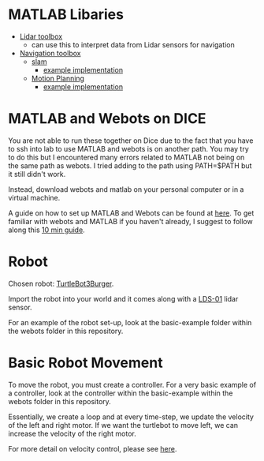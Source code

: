 # MATLAB Libaries

- [Lidar toolbox](https://www.mathworks.com/help/lidar/index.html?searchHighlight=lidar&s_tid=srchtitle)
	- can use this to interpret data from Lidar sensors for navigation
- [Navigation toolbox](https://www.mathworks.com/help/nav/index.html "s")
	- [slam](https://www.mathworks.com/help/nav/slam.html)
		- [example implementation](https://www.mathworks.com/help/nav/ug/implement-simultaneous-localization-and-mapping-with-lidar-scans.html)
	- [Motion Planning](https://www.mathworks.com/help/nav/motion-planning.html)
		- [example implementation](https://www.mathworks.com/help/nav/ug/plan-mobile-robot-paths-using-rrt.html)

# MATLAB and Webots on DICE
You are not able to run these together on Dice due to the fact that you have to ssh into lab to use MATLAB and webots is on another path. You may try to do this but I encountered many errors related to MATLAB not being on the same path as webots. I tried adding to the path using PATH=$PATH but it still didn't work.

Instead, download webots and matlab on your personal computer or in a virtual machine.

A guide on how to set up MATLAB and Webots can be found at [here](https://cyberbotics.com/doc/guide/using-matlab).
To get familiar with webots and MATLAB if you haven't already, I suggest to follow along this [10 min guide](https://cyberbotics.com/doc/guide/tutorial-1-your-first-simulation-in-webots?tab-language=matlab#create-a-new-world).

# Robot
Chosen robot: [TurtleBot3Burger](https://cyberbotics.com/doc/guide/turtlebot3-burger).

Import the robot into your world and it comes along with a [LDS-01](https://cyberbotics.com/doc/guide/lidar-sensors#robotis-lds-01) lidar sensor.

For an example of the robot set-up, look at the basic-example folder within the webots folder in this repository.

# Basic Robot Movement
To move the robot, you must create a controller. For a very basic example of a controller, look at the controller within the basic-example within the webots folder in this repository.

Essentially, we create a loop and at every time-step, we update the velocity of the left and right motor. If we want the turtlebot to move left, we can increase the velocity of the right motor.

For more detail on velocity control, please see [here](https://cyberbotics.com/doc/reference/motor#motor-functions).

